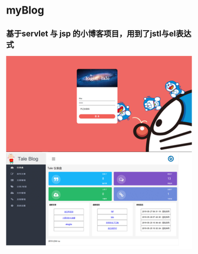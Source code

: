 myBlog
=======================
基于servlet 与 jsp 的小博客项目，用到了jstl与el表达式
---------------------------
![Image text](https://github.com/Xuxiaosa/img-folder/blob/master/login.png)
![Image text](https://github.com/Xuxiaosa/myBlog/blob/master/screenshots/display.png)
